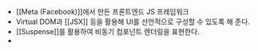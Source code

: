 - [[Meta (Facebook)]]에서 만든 프론트엔드 JS 프레임워크
- Virtual DOM과 [[JSX]] 등을 활용해 UI를 선언적으로 구성할 수 있도록 해 준다.
- [[Suspense]]를 활용하여 비동기 컴포넌트 렌더링을 표현한다.
-